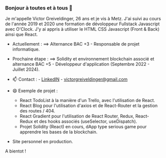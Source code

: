 ### Bonjour à toutes et à tous 👋


Je m'appelle Victor Greiveldinger, 26 ans et je vis à Metz. 
J'ai suivi au cours de l'année 2019 et 2020 une formation de dévoloppeur Fullstack Javascript avec O'Clock. J'y ai appris à utiliser le HTML CSS Javascript (Front & Back) ainsi que React.

- Actuellement : ==> Alternance BAC +3 - Responsable de projet informatique.

- Prochaine étape : ==> Solidity et environnement blockchain associé et alternance BAC +5 - Développeur d'application (Septembre 2022 - Juillet 2024).
     
- 📫 Contact :
          - [LinkedIN](https://www.linkedin.com/in/victorgreiveldinger/)
          - victorgreiveldinger@gmail.com
  
- 😄 Exemple de projet :
     * React TodoList à la manière d'un Trello, avec l'utilisation de React.
     * React Blog pour l'utilisation d'axios et de React-Router et la gestion des routes / 404.
     * React Gradient pour l'utilisation de React Router, Redux, React-Redux et des hooks associés (useSelector, useDispatch).
     * Projet Solidity (React) en cours, dApp type serious game pour apprendre les bases de la blockchain.

- Site personnel en production.

A bientot !

